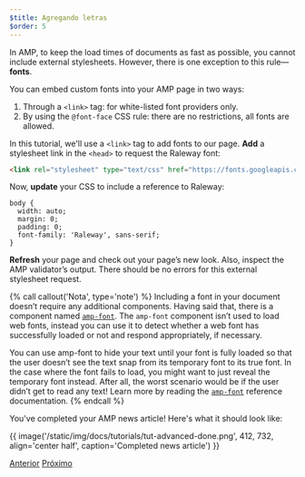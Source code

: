 ```yaml
---
$title: Agregando letras
$order: 5
---
```


In AMP, to keep the load times of documents as fast as possible, you cannot include external stylesheets. However, there is one exception to this rule&mdash;**fonts**.  

You can embed custom fonts into your AMP page in two ways:

1. Through a `<link>` tag: for white-listed font providers only.
2. By using the `@font-face` CSS rule: there are no restrictions, all fonts are allowed.

In this tutorial, we'll use a `<link>` tag to add fonts to our page. **Add** a stylesheet link in the `<head>` to request the Raleway font:

```html
<link rel="stylesheet" type="text/css" href="https://fonts.googleapis.com/css?family=Raleway">
```

Now, **update** your CSS to include a reference to Raleway:

```csss
body {
  width: auto;
  margin: 0;
  padding: 0;
  font-family: 'Raleway', sans-serif;
}
```

**Refresh** your page and check out your page’s new look. Also, inspect the AMP validator’s output.  There should be no errors for this external stylesheet request.

{% call callout('Nota', type='note') %}
Including a font in your document doesn’t require any additional components. Having said that, there is a component named [`amp-font`](/docs/reference/components/amp-font.html). The `amp-font` component isn’t used to load web fonts, instead you can use it to detect whether a web font has successfully loaded or not and respond appropriately, if necessary.

You can use amp-font to hide your text until your font is fully loaded so that the user doesn’t see the text snap from its temporary font to its true font. In the case where the font fails to load, you might want to just reveal the temporary font instead. After all, the worst scenario would be if the user didn’t get to read any text! Learn more by reading the [`amp-font`](/docs/reference/components/amp-font.html) reference documentation.
{% endcall %}

You've completed your AMP news article! Here's what it should look like:

{{ image('/static/img/docs/tutorials/tut-advanced-done.png', 412, 732, align='center half', caption='Completed news article') }}


<div class="prev-next-buttons">
  <a class="button prev-button" href="/es/docs/tutorials/add_advanced/navigating.html"><span class="arrow-prev">Anterior</span></a>
  <a class="button next-button" href="/es/docs/tutorials/add_advanced/congratulations.html"><span class="arrow-next">Próximo</span></a>
</div>

